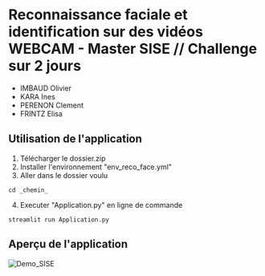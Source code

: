 # Reconnaissance faciale et identification sur des vidéos WEBCAM - Master SISE // Challenge sur 2 jours

* IMBAUD Olivier
* KARA Ines
* PERENON Clement
* FRINTZ Elisa

## Utilisation de l'application

1. Télécharger le dossier.zip 
2. Installer l'environnement "env_reco_face.yml"
3. Aller dans le dossier voulu
```
cd _chemin_
```
4. Executer "Application.py" en ligne de commande
```
streamlit run Application.py
```

## Aperçu de l'application
![Demo_SISE](https://user-images.githubusercontent.com/65174929/157723257-54cf93c4-14ba-46eb-88bd-6efc4c120df7.png)
